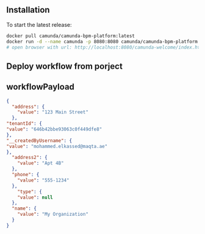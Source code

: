 ﻿
## Installation

To start the latest release:


```bash
docker pull camunda/camunda-bpm-platform:latest
docker run -d --name camunda -p 8080:8080 camunda/camunda-bpm-platform:latest
# open browser with url: http://localhost:8080/camunda-welcome/index.html
```

## Deploy workflow from porject

## workflowPayload

```json
{
  "address": {
    "value": "123 Main Street"
  },
"tenantId": {
"value": "646b42bbe93063c0f449dfe8"
},
"__createdByUsername": {
"value": "mohammed.elkassed@maqta.ae"
},
  "address2": {
    "value": "Apt 4B"
  },
  "phone": {
    "value": "555-1234"
  },
    "type": {
    "value": null
  },
  "name": {
    "value": "My Organization"
  }
}
```
